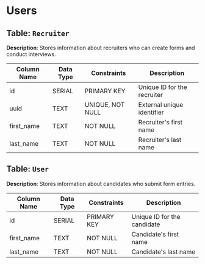 # Users

## Table: `Recruiter`

**Description**: Stores information about recruiters who can create forms and conduct interviews.

| Column Name | Data Type | Constraints       | Description                    |
|-------------|-----------|-------------------|--------------------------------|
| id          | SERIAL    | PRIMARY KEY       | Unique ID for the recruiter    |
| uuid        | TEXT      | UNIQUE, NOT NULL  | External unique identifier     |
| first_name  | TEXT      | NOT NULL          | Recruiter's first name         |
| last_name   | TEXT      | NOT NULL          | Recruiter's last name          |

## Table: `User`

**Description**: Stores information about candidates who submit form entries.

| Column Name | Data Type | Constraints | Description                 |
|-------------|-----------|-------------|-----------------------------|
| id          | SERIAL    | PRIMARY KEY | Unique ID for the candidate |
| first_name  | TEXT      | NOT NULL    | Candidate's first name      |
| last_name   | TEXT      | NOT NULL    | Candidate's last name       |
